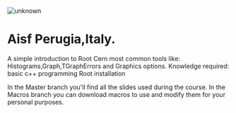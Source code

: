 ![unknown](https://user-images.githubusercontent.com/45765338/49857897-e4110100-fdf3-11e8-901e-89f6841c4b2c.png)

# Aisf Perugia,Italy.

A simple introduction to Root Cern most common tools like: Histograms,Graph,TGraphErrors and Graphics options.
Knowledge required:
basic c++ programming
Root installation 

In the Master branch you'll find all the slides used during the course.
In the Macros branch you can download macros to use and modify them for your personal purposes.


